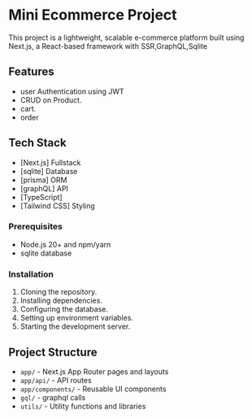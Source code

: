 # Mini Ecommerce Project

This project is a lightweight, scalable e-commerce platform built using Next.js, a React-based framework with SSR,GraphQL,Sqlite

## Features

-   user Authentication using JWT
-   CRUD on Product.
-   cart.
-   order

## Tech Stack

- [Next.js] Fullstack
- [sqlite] Database
- [prisma] ORM
- [graphQL] API
- [TypeScript]
- [Tailwind CSS] Styling

### Prerequisites

- Node.js 20+ and npm/yarn
- sqlite database

### Installation

1. Cloning the repository.
2. Installing dependencies.
3. Configuring the database.
4. Setting up environment variables.
5. Starting the development server.

## Project Structure

- `app/` - Next.js App Router pages and layouts
- `app/api/` - API routes
- `app/components/` - Reusable UI components
- `gql/` - graphql calls
- `utils/` - Utility functions and libraries


